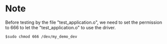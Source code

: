 # Note
Before testing by the file "test_application.o", we need to set the permission to 666 to let the "test_application.o" to use the driver.
```
$sudo chmod 666 /dev/my_demo_dev
```